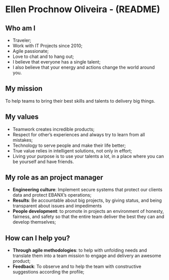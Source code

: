 # Ellen Prochnow Oliveira - (README) 

## Who am I

* Traveler;
* Work with IT Projects since 2010;
* Agile passionate;
* Love to chat and to hang out;
* I believe that everyone has a single talent;
* I also believe that your energy and actions change the world around you.


## My mission

To help teams to bring their best skills and talents to delivery big things.

## My values

* Teamwork creates incredible products;
* Respect for other’s experiences and always try to learn from all mistakes;
* Technology to serve people and make their life better;
* True value relies in intelligent solutions, not only in effort;
* Living your purpose is to use your talents a lot, in a place where you can be yourself and have friends.


## My role as an project manager

* **Engineering culture**: Implement secure systems that protect our clients data and protect EBANX’s operations;
* **Results**: Be accountable about big projects, by giving status, and being transparent about issues and impediments
* **People development**: to promote in projects an environment of honesty, fairness, and safety so that the entire team deliver the best they can and develop themselves;

## How can I help you?

* **Through agile methodologies**: to help with unfolding needs and translate them into a team mission to engage and delivery an awesome product;
* **Feedback**: To observe and to help the team with constructive suggestions according the profile;
